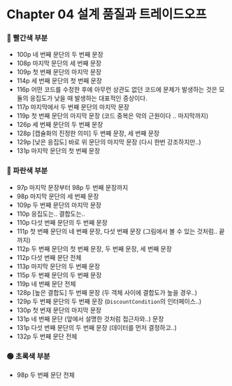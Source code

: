 # Chapter 04 설계 품질과 트레이드오프

### 🔴 빨간색 부분
* 100p 네 번째 문단의 두 번째 문장
* 108p 마지막 문단의 세 번째 문장
* 109p 첫 번째 문단의 마지막 문장
* 114p 세 번째 문단의 첫 번째 문장
* 116p 어떤 코드를 수정한 후에 아무런 상관도 없던 코드에 문제가 발생하는 것은 모듈의 응집도가 낮을 때 발생하는 대표적인 증상이다.
* 117p 마지막에서 두 번째 문단의 마지막 문장
* 119p 첫 번째 문단의 마지막 문장 (코드 중복은 악의 근원이다 .. 마지막까지)
* 126p 세 번째 문단의 두 번째 문장
* 128p [캡슐화의 진정한 의미] 두 번째 문장, 세 번째 문장
* 129p [낮은 응집도] 바로 위 문단의 마지막 문장 (다시 한번 강조하지만..)
* 131p 마지막 문단의 첫 번째 문장

### 🔵 파란색 부분
* 97p 마지막 문장부터 98p 두 번째 문장까지
* 98p 마지막 문단의 세 번째 문장
* 109p 두 번째 문단의 마지막 문장
* 110p 응집도는.. 결합도는..
* 110p 다섯 번째 문단의 두 번째 문장
* 111p 첫 번째 문단의 네 번째 문장, 다섯 번째 문장 (그림에서 볼 수 있는 것처럼.. 끝까지)
* 112p 두 번째 문단의 첫 번째 문장, 두 번째 문장, 세 번째 문장
* 112p 다섯 번째 문단 전체
* 113p 마지막 문단의 두 번째 문장
* 115p 두 번째 문단의 두 번째 문장
* 119p 네 번째 문단 전체
* 128p [높은 결합도] 두 번째 문장 (두 객체 사이에 결합도가 높을 경우..)
* 129p 두 번째 문단의 두 번째 문장 (`DiscountCondition`의 인터페이스..)
* 130p 첫 번재 문단의 마지막 문장
* 131p 네 번째 문단 (앞에서 설명한 것처럼 접근자와..) 문장
* 131p 다섯 번째 문단의 두 번째 문장 (데이터를 먼저 결정하고..)
* 132p 두 번째 문단 전체

### 🟢 초록색 부분
* 98p 두 번째 문단 전체

